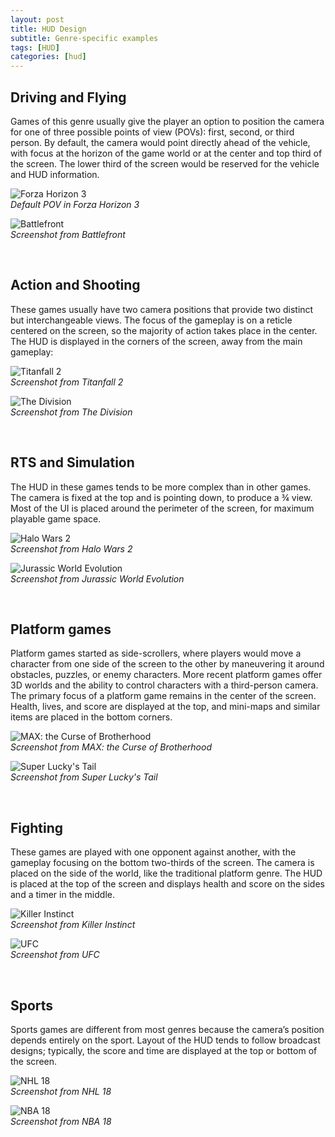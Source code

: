```yaml
---
layout: post
title: HUD Design
subtitle: Genre-specific examples
tags: [HUD]
categories: [hud]
---
```


## Driving and Flying

Games of this genre usually give the player an option to position the camera for one of three possible points of view (POVs): first, second, or third person. By default, the camera would point directly ahead of the vehicle, with focus at the horizon of the game world or at the center and top third of the screen. The lower third of the screen would be reserved for the vehicle and HUD information.

![Forza Horizon 3](/privatebebo/img/HUD_Driving.jpg)  
_Default POV in Forza Horizon 3_

![Battlefront](/privatebebo/img/HUD_Flying.jpg)  
_Screenshot from Battlefront_

<br>

## Action and Shooting

These games usually have two camera positions that provide two distinct but interchangeable views. The focus of the gameplay is on a reticle centered on the screen, so the majority of action takes place in the center. The HUD is displayed in the corners of the screen, away from the main gameplay:

![Titanfall 2](/privatebebo/img/HUD_1P_Shooter.jpg)  
_Screenshot from Titanfall 2_

![The Division](/privatebebo/img/HUD_3P_Shooter.jpg)  
_Screenshot from The Division_

<br>

## RTS and Simulation

The HUD in these games tends to be more complex than in other games. The camera is fixed at the top and is pointing down, to produce a ¾ view. Most of the UI is placed around the perimeter of the screen, for maximum playable game space.

![Halo Wars 2](/privatebebo/img/HUD_RTS.jpg)  
_Screenshot from Halo Wars 2_

![Jurassic World Evolution](/privatebebo/img/HUD_Simulation.jpg)  
_Screenshot from Jurassic World Evolution_

<br>

## Platform games

Platform games started as side-scrollers, where players would move a character from one side of the screen to the other by maneuvering it around obstacles, puzzles, or enemy characters. 
More recent platform games offer 3D worlds and the ability to control characters with a third-person camera. The primary focus of a platform game remains in the center of the screen. Health, lives, and score are displayed at the top, and mini-maps and similar items are placed in the bottom corners.

![MAX: the Curse of Brotherhood](/privatebebo/img/HUD_Sidescroll.jpg)  
_Screenshot from MAX: the Curse of Brotherhood_

![Super Lucky's Tail](/privatebebo/img/HUD_Platformer.jpg)  
_Screenshot from Super Lucky's Tail_

<br>

## Fighting

These games are played with one opponent against another, with the gameplay focusing on the bottom two-thirds of the screen. The camera is placed on the side of the world, like the traditional platform genre. The HUD is placed at the top of the screen and displays health and score on the sides and a timer in the middle.

![Killer Instinct](/privatebebo/img/HUD_Side_Fighter.jpg)  
_Screenshot from Killer Instinct_

![UFC](/privatebebo/img/HUD_Fighter.jpg)  
_Screenshot from UFC_

<br>

## Sports

Sports games are different from most genres because the camera’s position depends entirely on the sport. Layout of the HUD tends to follow broadcast designs; typically, the score and time are displayed at the top or bottom of the screen.

![NHL 18](/privatebebo/img/HUD_Hockey.jpg)  
_Screenshot from NHL 18_

![NBA 18](/privatebebo/img/HUD_Basketball.jpg)  
_Screenshot from NBA 18_

<br>
